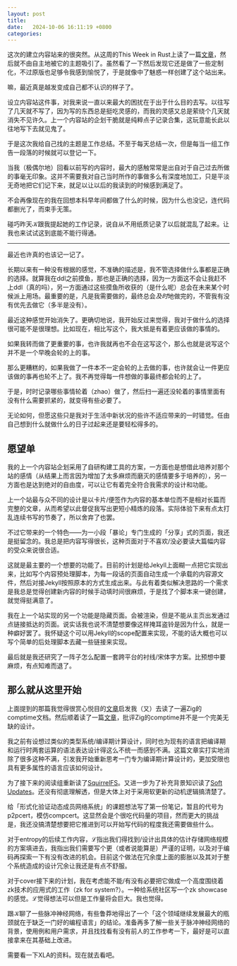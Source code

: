 ```yaml
---
layout: post
title:  
date:   2024-10-06 16:11:19 +0800
categories: 
---
```


这次的建立内容站来的很突然。从这周的This Week in Rust上读了一篇[文章][1]，然后就不由自主地被它的主题吸引了。虽然看了一下然后发现它还是做了一些定制化，不过原版也足够令我感到愉悦了，于是就像中了魅惑一样创建了这个站出来。

嘛，最近真是越发变成自己都不认识的样子了。

设立内容站这件事，对我来说一直以来最大的困扰在于出于什么目的去写。以往写了几天就不写了，因为写的东西总是挺吃灵感的，而我的灵感又总是萦绕个几天就消失不见许久。上一个内容站的企划干脆就是纯粹点子记录合集，这玩意能长此以往地写下去就见鬼了。

于是这次我给自己找的主题是工作总结。不至于每天总结一次，但是每当一组工作告一段落的时候就可以登记一下。

当我（极偶尔地）回看以前写的内容时，最大的感触常常是出自对于自己过去所做的事毫无印象。这并不需要我对自己当时所作的事做多么有深度地加工，只是平淡无奇地把它们记下来，就足以让以后的我读到的时候感到满足了。

不会再像现在的我在回想本科早年间都做了什么的时候，因为什么也没记，连代码都删光了，而束手无策。

碰巧昨天𝒦跟我提起她的工作记录，说自从不用纸质记录了以后就混乱了起来。让我也来试试这到底能不能行得通。

----

最近也许真的也该记一记了。

长期以来有一种没有根据的感觉，不准确的描述是，我不管选择做什么事都是正确的选择。就算我在ddl之前摸鱼，那也是正确的选择，因为一方面这不会让我赶不上ddl（真的吗），另一方面通过这些摸鱼所收获的（是什么呢）总会在未来某个时候派上用场。最重要的是，凡是我需要做的，最终总会*及时*地做完的，不管我有没有优先去做它（多半是没有）。

最近这种感觉开始消失了。更确切地说，我开始反过来觉得，我对于做什么的选择很可能不是很理想。比如现在，相比写这个，我大抵是有着更应该做的事情的。

如果我转而做了更重要的事，也许我就再也不会在这写这个，那么也就是说写这个并不是一个早晚会轮的上的事。

那么更糟糕的，如果我做了一件本不一定会轮的上去做的事，也许就会让一件更应该做的事再也轮不上了。我不再觉得每一件想做的事最终都会轮的上了。

于是，时时记录哪些事情轮着（zhao）做了，然后扫一遍还没轮着的事情里面有没有什么需要抓紧的，就变得有些必要了。

无论如何，但愿这些只是我对于生活中新状况的些许不适应带来的一时错觉。任由自己想到什么就做什么的日子过起来还是要轻松得多的。

## 愿望单

我的上一个内容站企划采用了自研构建工具的方案，一方面也是想借此培养对那个站的感情（从结果上而言因为增加了太多麻烦而磨灭的感情要多于培养的），另一方面也是达到绝对的自由度，可以让它有着完全符合我需求的设计和功能。

上一个站最与众不同的设计是以卡片/便签作为内容的基本单位而不是相对长篇而完整的文章，从而希望以此督促我写出更短小精炼的段落。实际体验下来有点太打乱连续书写的节奏了，所以舍弃了也罢。

不过它带来的一个特色——为一小段「暴论」专门生成的「分享」式的页面，我还是挺留念的。我总是把内容写得很长，这种页面对于不喜欢/没必要读大篇幅内容的受众来说很合适。

这就是最主要的一个想要的功能了。目前的计划是给Jekyll上面糊一点把它实现出来，比如写个内容预处理脚本，为每一段话的页面自动生成一个承载的内容源文件，然后对接Jekyll按照原本的方式生成出来。与此有着类似解决思路的一个需求是我总是觉得创建新内容的时候手动填时间很麻烦，于是找了个脚本来一键创建，就觉得挺满意了。

我在上一个站实现的另一个功能是隐藏页面。会被渲染，但是不能从主页出发通过点链接抵达的页面。说实话我也说不清楚想要像这样掩耳盗铃是因为什么，就是一种癖好罢了。我怀疑这个可以用Jekyll的scope配置来实现，不能的话大概也可以写个简单的后处理脚本去藏一些链接来实现。

最后就是我还研究了一阵子怎么配置一套跨平台的衬线/宋体字方案。比预想中要麻烦，有点知难而退了。

## 那么就从这里开始

上面提到的那篇我觉得很赏心悦目的[文章][1]启发我（又）去读了一遍Zig的comptime文档。然后顺着读了一篇[文章][2]，批评Zig的comptime并不是一个完美无缺的设计。

我之前有设想过类似的类型系统/编译期计算设计，同时也为现有的语言把编译期和运行时两套运算的语法表达设计得这么不统一而感到不满。这篇文章实打实地消除了很多这种不满，引发我开始重新思考一门专为编译期计算设计的，更加受限也具有更多属性的语言应该如何设计。

为了接下来的阅读组重新读了[SquirrelFS]。又进一步为了补充背景知识读了[Soft Updates]。还没有彻底理解透，但是大体上对于采用软更新的动机逻辑搞清楚了。

给「形式化验证动态成员网络系统」的课题想法写了第一份笔记，暂且的代号为p2pcert，模仿compcert。这显然会是个很吃代码量的项目，然而更大的挑战是，我还没搞清楚想要把它推进到可以开始写代码的程度我还需要做些什么。

对于entropy的后续工作内容，ℒ指出我们得找到/设计出具体的估计存储网络规模的方案填进去，我指出我们需要写个更（或者说能算是）严谨的证明，以及对于编码再探索一下有没有改进的机会。目前这个做法在冗余度上面的膨胀以及其对于整个系统造成的设计冗余让我还是有点不舒服。

对于cover接下来的计划，我在考虑能不能/有没有必要把它做成一个高度围绕着zk技术的应用式的工作（zk for system?）。一种给系统社区写一个zk showcase的感觉。ℒ觉得想法可以但是工作量将会巨大。我也觉得。

跟𝒦聊了一些脉冲神经网络，有些鲁莽地得出了一个「这个领域继续发展最大的瓶颈就在于缺乏一门好的编程语言」的结论。准备再多了解一些关于脉冲神经网络的背景，使用例和用户需求，并且找找看有没有前人的工作参考一下，最好是可以直接拿来在其基础上改进。

需要看一下XLA的资料。现在就去看吧。

[1]: https://brevzin.github.io/c++/2024/09/30/annotations/
[2]: https://typesanitizer.com/blog/zig-generics.html
[SquirrelFS]: https://www.usenix.org/conference/osdi24/presentation/leblanc
[Soft Updates]: https://www.usenix.org/legacy/publications/library/proceedings/usenix99/full_papers/mckusick/mckusick.pdf